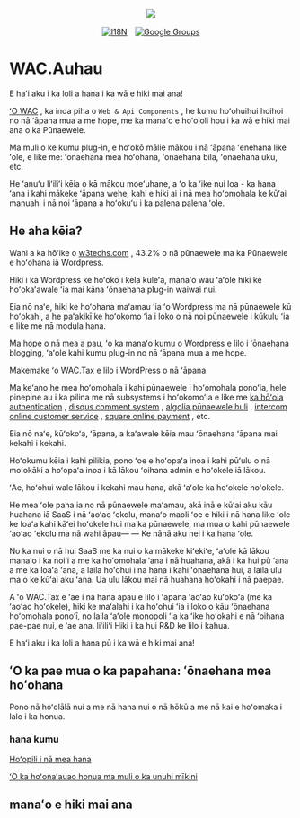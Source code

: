 <p align="center"><a href="https://wac.tax"><img src="https://cdn.jsdelivr.net/gh/wactax/img/logo.svg"/></a></p><p align="center"><a href="https://github.com/wactax/wac.tax/blob/main/doc/README.md#readme"><img alt="I18N" src="https://cdn.jsdelivr.net/gh/wactax/img/t.svg"/></a>　<a href="https://groups.google.com/u/2/g/wactax"><img alt="Google Groups" src="https://cdn.jsdelivr.net/gh/wactax/img/g-groups.svg"/></a></p>

# WAC.Auhau

E haʻi aku i ka loli a hana i ka wā e hiki mai ana!

[ʻO WAC](https://wac.tax) , ka inoa piha o `Web & Api Components` , he kumu hoʻohuihui hoihoi no nā ʻāpana mua a me hope, me ka manaʻo e hoʻololi hou i ka wā e hiki mai ana o ka Pūnaewele.

Ma muli o ke kumu plug-in, e hoʻokō mālie mākou i nā ʻāpana ʻenehana like ʻole, e like me: ʻōnaehana mea hoʻohana, ʻōnaehana bila, ʻōnaehana uku, etc.

He ʻanuʻu liʻiliʻi kēia o kā mākou moeʻuhane, a ʻo ka ʻike nui loa - ka hana ʻana i kahi mākeke ʻāpana wehe, kahi e hiki ai i nā mea hoʻomohala ke kūʻai manuahi i nā noi ʻāpana a hoʻokuʻu i ka palena palena ʻole.

## He aha kēia?

Wahi a ka hōʻike o [w3techs.com](https://w3techs.com/technologies/details/cm-wordpress) , 43.2% o nā pūnaewele ma ka Pūnaewele e hoʻohana iā Wordpress.

Hiki i ka Wordpress ke hoʻokō i kēlā kūleʻa, manaʻo wau ʻaʻole hiki ke hoʻokaʻawale ʻia mai kāna ʻōnaehana plug-in waiwai nui.

Eia nō naʻe, hiki ke hoʻohana maʻamau ʻia ʻo Wordpress ma nā pūnaewele kū hoʻokahi, a he paʻakikī ke hoʻokomo ʻia i loko o nā noi pūnaewele i kūkulu ʻia e like me nā modula hana.

Ma hope o nā mea a pau, ʻo ka manaʻo kumu o Wordpress e lilo i ʻōnaehana blogging, ʻaʻole kahi kumu plug-in no nā ʻāpana mua a me hope.

Makemake ʻo WAC.Tax e lilo i WordPress o nā ʻāpana.

Ma keʻano he mea hoʻomohala i kahi pūnaewele i hoʻomohala ponoʻia, hele pinepine au i ka pilina me nā subsystems i hoʻokomoʻia e like me [ka hōʻoia authentication](https://auth0.com) , [disqus comment system](https://disqus.com) , [algolia pūnaewele huli](https://www.algolia.com) , [intercom online customer service](https://www.intercom.com) , [square online payment](https://developer.squareup.com/docs/web-payments/overview) , etc.

Eia nō naʻe, kūʻokoʻa, ʻāpana, a kaʻawale kēia mau ʻōnaehana ʻāpana mai kekahi i kekahi.

Hoʻokumu kēia i kahi pilikia, pono ʻoe e hoʻopaʻa inoa i kahi pūʻulu o nā moʻokāki a hoʻopaʻa inoa i kā lākou ʻoihana admin e hoʻokele iā lākou.

ʻAe, hoʻohui wale lākou i kekahi mau hana, akā ʻaʻole ka hoʻokele hoʻokele.

He mea ʻole paha ia no nā pūnaewele maʻamau, akā inā e kūʻai aku kāu huahana iā SaaS i nā ʻaoʻao ʻekolu, manaʻo maoli ʻoe e hiki i nā hana like ʻole ke loaʻa kahi kāʻei hoʻokele hui ma ka pūnaewele, ma mua o kahi pūnaewele ʻaoʻao ʻekolu ma nā wahi āpau— — Ke nānā aku nei i ka hana ʻole.

No ka nui o nā hui SaaS me ka nui o ka mākeke kiʻekiʻe, ʻaʻole kā lākou manaʻo i ka noiʻi a me ka hoʻomohala ʻana i nā huahana, akā i ka hui pū ʻana a me ka loaʻa ʻana, a laila hoʻohui i nā hana i kahi ʻōnaehana hui, a laila ulu ma o ke kūʻai aku ʻana. Ua ulu lākou mai nā huahana hoʻokahi i nā paepae.

A ʻo WAC.Tax e ʻae i nā hana āpau e lilo i ʻāpana ʻaoʻao kūʻokoʻa (me ka ʻaoʻao hoʻokele), hiki ke maʻalahi i ka hoʻohui ʻia i loko o kāu ʻōnaehana hoʻomohala ponoʻī, no laila ʻaʻole monopoli ʻia ka ʻike hoʻokahi e nā ʻoihana pae-pae nui, e ʻae ana. liʻiliʻi Hiki i ka hui R&D ke lilo i kahua.

E haʻi aku i ka loli a hana pū i ka wā e hiki mai ana!

## ʻO ka pae mua o ka papahana: ʻōnaehana mea hoʻohana

Pono nā hoʻolālā nui a me nā hana nui o nā hōkū a me nā kai e hoʻomaka i lalo i ka honua.

### hana kumu

[Hoʻopili i nā mea hana](./pkg.md)

[ʻO ka hoʻonaʻauao honua ma muli o ka unuhi mīkini](./i18n.md)

## manaʻo e hiki mai ana
